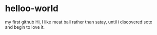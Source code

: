 # helloo-world
my first github
 Hi, I like meat ball rather than satay, until i discovered soto and begin to love it.
